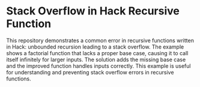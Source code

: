# Stack Overflow in Hack Recursive Function

This repository demonstrates a common error in recursive functions written in Hack: unbounded recursion leading to a stack overflow.  The example shows a factorial function that lacks a proper base case, causing it to call itself infinitely for larger inputs. The solution adds the missing base case and the improved function handles inputs correctly.  This example is useful for understanding and preventing stack overflow errors in recursive functions.